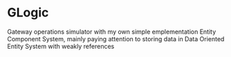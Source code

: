 # GLogic
Gateway operations simulator with my own simple emplementation Entity Component System, mainly paying attention to storing data in Data Oriented Entity System with weakly references
